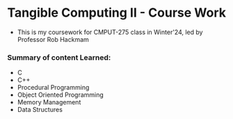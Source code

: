 # Tangible Computing II - Course Work
- This is my coursework for CMPUT-275 class in Winter'24, led by Professor Rob Hackmam

### Summary of content Learned:
- C
- C++
- Procedural Programming
- Object Oriented Programming
- Memory Management
- Data Structures